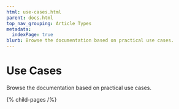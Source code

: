 ```yaml
---
html: use-cases.html
parent: docs.html
top_nav_grouping: Article Types
metadata:
  indexPage: true
blurb: Browse the documentation based on practical use cases.
---
```

# Use Cases

Browse the documentation based on practical use cases.


{% child-pages /%}

